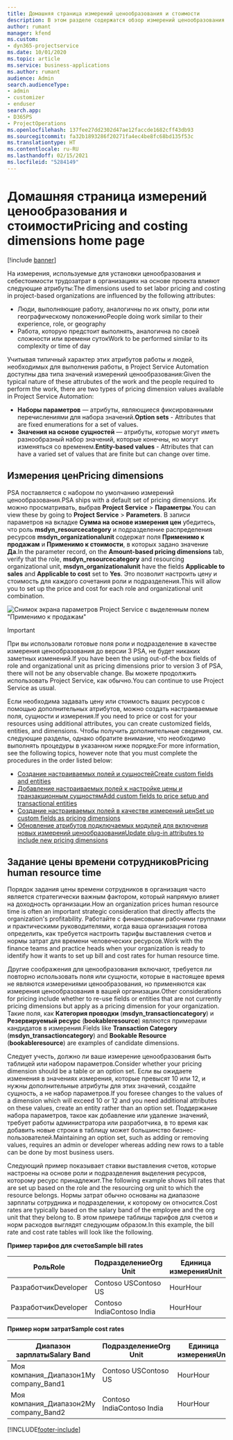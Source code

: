 ```yaml
---
title: Домашняя страница измерений ценообразования и стоимости
description: В этом разделе содержатся обзор измерений ценообразования.
author: rumant
manager: kfend
ms.custom:
- dyn365-projectservice
ms.date: 10/01/2020
ms.topic: article
ms.service: business-applications
ms.author: rumant
audience: Admin
search.audienceType:
- admin
- customizer
- enduser
search.app:
- D365PS
- ProjectOperations
ms.openlocfilehash: 137fee27dd2302d47ae12faccde1682cff43db93
ms.sourcegitcommit: fa32b1893286f20271fa4ec4be8fc68bd135f53c
ms.translationtype: HT
ms.contentlocale: ru-RU
ms.lasthandoff: 02/15/2021
ms.locfileid: "5284149"
---
```

# <a name="pricing-and-costing-dimensions-home-page"></a><span data-ttu-id="5e72d-103">Домашняя страница измерений ценообразования и стоимости</span><span class="sxs-lookup"><span data-stu-id="5e72d-103">Pricing and costing dimensions home page</span></span>

[!include [banner](../includes/psa-now-project-operations.md)]

<span data-ttu-id="5e72d-104">На измерения, используемые для установки ценообразования и себестоимости трудозатрат в организациях на основе проекта влияют следующие атрибуты:</span><span class="sxs-lookup"><span data-stu-id="5e72d-104">The dimensions used to set labor pricing and costing in project-based organizations are influenced by the following attributes:</span></span>

- <span data-ttu-id="5e72d-105">Люди, выполняющие работу, аналогичны по их опыту, роли или географическому положению</span><span class="sxs-lookup"><span data-stu-id="5e72d-105">People doing work similar to their experience, role, or geography</span></span>
- <span data-ttu-id="5e72d-106">Работа, которую предстоит выполнять, аналогична по своей сложности или времени суток</span><span class="sxs-lookup"><span data-stu-id="5e72d-106">Work to be performed similar to its complexity or time of day</span></span>

<span data-ttu-id="5e72d-107">Учитывая типичный характер этих атрибутов работы и людей, необходимых для выполнения работы, в Project Service Automation доступны два типа значений измерений ценообразования:</span><span class="sxs-lookup"><span data-stu-id="5e72d-107">Given the typical nature of these attrubutes of the work and the people required to perform the work, there are two types of pricing dimension values available in Project Service Automation:</span></span> 

- <span data-ttu-id="5e72d-108">**Наборы параметров** — атрибуты, являющиеся фиксированными перечислениями для набора значений.</span><span class="sxs-lookup"><span data-stu-id="5e72d-108">**Option sets** - Attributes that are fixed enumerations for a set of values.</span></span>
- <span data-ttu-id="5e72d-109">**Значения на основе сущностей** — атрибуты, которые могут иметь разнообразный набор значений, которые конечны, но могут изменяться со временем.</span><span class="sxs-lookup"><span data-stu-id="5e72d-109">**Entity-based values** - Attributes that can have a varied set of values that are finite but can change over time.</span></span>

## <a name="pricing-dimensions"></a><span data-ttu-id="5e72d-110">Измерения цен</span><span class="sxs-lookup"><span data-stu-id="5e72d-110">Pricing dimensions</span></span>

<span data-ttu-id="5e72d-111">PSA поставляется с набором по умолчанию измерений ценообразования.</span><span class="sxs-lookup"><span data-stu-id="5e72d-111">PSA ships with a default set of pricing dimensions.</span></span> <span data-ttu-id="5e72d-112">Их можно просматривать, выбрав **Project Service** > **Параметры**.</span><span class="sxs-lookup"><span data-stu-id="5e72d-112">You can view these by going to **Project Service** > **Parameters**.</span></span> <span data-ttu-id="5e72d-113">В записи параметров на вкладке **Сумма на основе измерения цен** убедитесь, что роль **msdyn_resourcecategory** и подразделение распределения ресурсов **msdyn_organizationalunit** содержат поля **Применимо к продажам** и **Применимо к стоимости**, в которых задано значение **Да**.</span><span class="sxs-lookup"><span data-stu-id="5e72d-113">In the parameter record, on the **Amount-based pricing dimensions** tab, verify that the role, **msdyn_resourcecategory** and resourcing organizational unit, **msdyn_organizationalunit** have the fields **Applicable to sales** and **Applicable to cost** set to **Yes**.</span></span> <span data-ttu-id="5e72d-114">Это позволит настроить цену и стоимость для каждого сочетания роли и подразделения.</span><span class="sxs-lookup"><span data-stu-id="5e72d-114">This will allow you to set up the price and cost for each role and organizational unit combination.</span></span>

![Снимок экрана параметров Project Service с выделенным полем "Применимо к продажам"](media/PS-OOB-parameters.png)

> [!IMPORTANT]
> <span data-ttu-id="5e72d-116">При вы использовали готовые поля роли и подразделение в качестве измерения ценообразования до версии 3 PSA, не будет никаких заметных изменений.</span><span class="sxs-lookup"><span data-stu-id="5e72d-116">If you have been the using out-of-the box fields of role and organizational unit as pricing dimensions prior to version 3 of PSA, there will not be any observable change.</span></span> <span data-ttu-id="5e72d-117">Вы можете продолжить использовать Project Service, как обычно.</span><span class="sxs-lookup"><span data-stu-id="5e72d-117">You can continue to use Project Service as usual.</span></span> 

<span data-ttu-id="5e72d-118">Если необходима задавать цену или стоимость ваших ресурсов с помощью дополнительных атрибутов, можно создать настраиваемые поля, сущности и измерения.</span><span class="sxs-lookup"><span data-stu-id="5e72d-118">If you need to price or cost for your resources using additional attributes, you can create customized fields, entities, and dimensions.</span></span> <span data-ttu-id="5e72d-119">Чтобы получить дополнительные сведения, см. следующие разделы, однако обратите внимание, что необходимо выполнять процедуры в указанном ниже порядке:</span><span class="sxs-lookup"><span data-stu-id="5e72d-119">For more information, see the following topics, however note that you must complete the procedures in the order listed below:</span></span>

- [<span data-ttu-id="5e72d-120">Создание настраиваемых полей и сущностей</span><span class="sxs-lookup"><span data-stu-id="5e72d-120">Create custom fields and entities</span></span>](create-custom-fields-entities.md)
- [<span data-ttu-id="5e72d-121">Добавление настраиваемых полей к настройке цены и транзакционным сущностям</span><span class="sxs-lookup"><span data-stu-id="5e72d-121">Add custom fields to price setup and transactional entities</span></span>](field-references.md)
- [<span data-ttu-id="5e72d-122">Создание настраиваемых полей в качестве измерений цен</span><span class="sxs-lookup"><span data-stu-id="5e72d-122">Set up custom fields as pricing dimensions</span></span>](set-up-pricing-dimensions.md)
- [<span data-ttu-id="5e72d-123">Обновление атрибутов подключаемых модулей для включения новых измерений ценообразования</span><span class="sxs-lookup"><span data-stu-id="5e72d-123">Update plug-in attributes to include new pricing dimensions</span></span>](update-plug-in-attributes.md)

## <a name="pricing-human-resource-time"></a><span data-ttu-id="5e72d-124">Задание цены времени сотрудников</span><span class="sxs-lookup"><span data-stu-id="5e72d-124">Pricing human resource time</span></span>
<span data-ttu-id="5e72d-125">Порядок задания цены времени сотрудников в организация часто является стратегически важным фактором, который напрямую влияет на доходность организации.</span><span class="sxs-lookup"><span data-stu-id="5e72d-125">How an organization prices human resource time is often an important strategic consideration that directly affects the organization's profitability.</span></span> <span data-ttu-id="5e72d-126">Работайте с финансовыми рабочими группами и практическими руководителями, когда ваша организация готова определить, как требуется настроить тарифы выставления счетов и нормы затрат для времени человеческих ресурсов.</span><span class="sxs-lookup"><span data-stu-id="5e72d-126">Work with the finance teams and practice heads when your organization is ready to identify how it wants to set up bill and cost rates for human resource time.</span></span>

<span data-ttu-id="5e72d-127">Другие соображения для ценообразования включают, требуется ли повторно использовать поля или сущности, которые в настоящее время не являются измерениями ценообразования, но применяются как измерения ценообразования в вашей организации.</span><span class="sxs-lookup"><span data-stu-id="5e72d-127">Other considerations for pricing include whether to re-use fields or entities that are not currently pricing dimensions but apply as a pricing dimension for your organization.</span></span> <span data-ttu-id="5e72d-128">Такие поля, как **Категория проводки** (**msdyn_transactioncategory**) и **Резервируемый ресурс** (**bookableresource**) являются примерами кандидатов в измерения.</span><span class="sxs-lookup"><span data-stu-id="5e72d-128">Fields like **Transaction Category** (**msdyn_transactioncategory**) and **Bookable Resource** (**bookableresource**) are examples of candidate dimensions.</span></span> 

<span data-ttu-id="5e72d-129">Следует учесть, должно ли ваше измерение ценообразования быть таблицей или набором параметров.</span><span class="sxs-lookup"><span data-stu-id="5e72d-129">Consider whether your pricing dimension should be a table or an option set.</span></span> <span data-ttu-id="5e72d-130">Если вы ожидаете изменения в значениях измерения, которые превысят 10 или 12, и нужны дополнительные атрибуты для этих значений, создайте сущность, а не набор параметров.</span><span class="sxs-lookup"><span data-stu-id="5e72d-130">If you foresee changes to the values of a dimension which will exceed 10 or 12 and you need additional attributes on these values, create an entity rather than an option set.</span></span> <span data-ttu-id="5e72d-131">Поддержание набора параметров, такое как добавление или удаление значений, требует работы администратора или разработчика, в то время как добавить новые строки в таблицу может большинство бизнес-пользователей.</span><span class="sxs-lookup"><span data-stu-id="5e72d-131">Maintaining an option set, such as adding or removing values, requires an admin or developer whereas adding new rows to a table can be done by most business users.</span></span>

<span data-ttu-id="5e72d-132">Следующий пример показывает ставки выставления счетов, которые настроены на основе роли и подразделения выделения ресурсов, которому ресурс принадлежит.</span><span class="sxs-lookup"><span data-stu-id="5e72d-132">The following example shows bill rates that are set up based on the role and the resourcing org unit to which the resource belongs.</span></span> <span data-ttu-id="5e72d-133">Нормы затрат обычно основаны на диапазоне зарплаты сотрудника и подразделении, к которому он относится.</span><span class="sxs-lookup"><span data-stu-id="5e72d-133">Cost rates are typically based on the salary band of the employee and the org unit that they belong to.</span></span> <span data-ttu-id="5e72d-134">В этом примере таблицы тарифов для счетов и норм расходов выглядят следующим образом.</span><span class="sxs-lookup"><span data-stu-id="5e72d-134">In this example, the bill rate and cost rate tables will look like the following.</span></span>

<span data-ttu-id="5e72d-135">**Пример тарифов для счетов**</span><span class="sxs-lookup"><span data-stu-id="5e72d-135">**Sample bill rates**</span></span>

| <span data-ttu-id="5e72d-136">Роль</span><span class="sxs-lookup"><span data-stu-id="5e72d-136">Role</span></span>        | <span data-ttu-id="5e72d-137">Подразделение</span><span class="sxs-lookup"><span data-stu-id="5e72d-137">Org Unit</span></span>    |<span data-ttu-id="5e72d-138">Единица измерения</span><span class="sxs-lookup"><span data-stu-id="5e72d-138">Unit</span></span>      |<span data-ttu-id="5e72d-139">Цена</span><span class="sxs-lookup"><span data-stu-id="5e72d-139">Price</span></span>      |<span data-ttu-id="5e72d-140">Валюта</span><span class="sxs-lookup"><span data-stu-id="5e72d-140">Currency</span></span>  |
| ------------|-------------|----------|----------:|----------|
| <span data-ttu-id="5e72d-141">Разработчик</span><span class="sxs-lookup"><span data-stu-id="5e72d-141">Developer</span></span>   | <span data-ttu-id="5e72d-142">Contoso US</span><span class="sxs-lookup"><span data-stu-id="5e72d-142">Contoso US</span></span>  |<span data-ttu-id="5e72d-143">Hour</span><span class="sxs-lookup"><span data-stu-id="5e72d-143">Hour</span></span> | <span data-ttu-id="5e72d-144">200</span><span class="sxs-lookup"><span data-stu-id="5e72d-144">200</span></span>|<span data-ttu-id="5e72d-145">Доллар США</span><span class="sxs-lookup"><span data-stu-id="5e72d-145">USD</span></span>     |
| <span data-ttu-id="5e72d-146">Разработчик</span><span class="sxs-lookup"><span data-stu-id="5e72d-146">Developer</span></span>   | <span data-ttu-id="5e72d-147">Contoso India</span><span class="sxs-lookup"><span data-stu-id="5e72d-147">Contoso India</span></span> |<span data-ttu-id="5e72d-148">Hour</span><span class="sxs-lookup"><span data-stu-id="5e72d-148">Hour</span></span>|   <span data-ttu-id="5e72d-149">112</span><span class="sxs-lookup"><span data-stu-id="5e72d-149">112</span></span>|<span data-ttu-id="5e72d-150">Доллар США</span><span class="sxs-lookup"><span data-stu-id="5e72d-150">USD</span></span>     |


<span data-ttu-id="5e72d-151">**Пример норм затрат**</span><span class="sxs-lookup"><span data-stu-id="5e72d-151">**Sample cost rates**</span></span>

| <span data-ttu-id="5e72d-152">Диапазон зарплаты</span><span class="sxs-lookup"><span data-stu-id="5e72d-152">Salary Band</span></span>     | <span data-ttu-id="5e72d-153">Подразделение</span><span class="sxs-lookup"><span data-stu-id="5e72d-153">Org Unit</span></span>    |<span data-ttu-id="5e72d-154">Единица измерения</span><span class="sxs-lookup"><span data-stu-id="5e72d-154">Unit</span></span>      |<span data-ttu-id="5e72d-155">Цена</span><span class="sxs-lookup"><span data-stu-id="5e72d-155">Price</span></span>      |<span data-ttu-id="5e72d-156">Валюта</span><span class="sxs-lookup"><span data-stu-id="5e72d-156">Currency</span></span>  |
| ----------------|-------------|----------|----------:|----------|
| <span data-ttu-id="5e72d-157">Моя компания_Диапазон1</span><span class="sxs-lookup"><span data-stu-id="5e72d-157">My company_Band1</span></span> | <span data-ttu-id="5e72d-158">Contoso US</span><span class="sxs-lookup"><span data-stu-id="5e72d-158">Contoso US</span></span>  |<span data-ttu-id="5e72d-159">Hour</span><span class="sxs-lookup"><span data-stu-id="5e72d-159">Hour</span></span> | <span data-ttu-id="5e72d-160">145</span><span class="sxs-lookup"><span data-stu-id="5e72d-160">145</span></span>|<span data-ttu-id="5e72d-161">Доллар США</span><span class="sxs-lookup"><span data-stu-id="5e72d-161">USD</span></span>     |
| <span data-ttu-id="5e72d-162">Моя компания_Диапазон2</span><span class="sxs-lookup"><span data-stu-id="5e72d-162">My company_Band2</span></span> | <span data-ttu-id="5e72d-163">Contoso India</span><span class="sxs-lookup"><span data-stu-id="5e72d-163">Contoso India</span></span> |<span data-ttu-id="5e72d-164">Hour</span><span class="sxs-lookup"><span data-stu-id="5e72d-164">Hour</span></span>|   <span data-ttu-id="5e72d-165">67</span><span class="sxs-lookup"><span data-stu-id="5e72d-165">67</span></span>|<span data-ttu-id="5e72d-166">Доллар США</span><span class="sxs-lookup"><span data-stu-id="5e72d-166">USD</span></span>     |


[!INCLUDE[footer-include](../includes/footer-banner.md)]